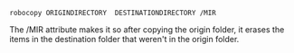 `robocopy ORIGINDIRECTORY  DESTINATIONDIRECTORY /MIR`


The /MIR attribute makes it so after copying the origin folder, it erases the items in the destination folder that weren't in the origin folder.
